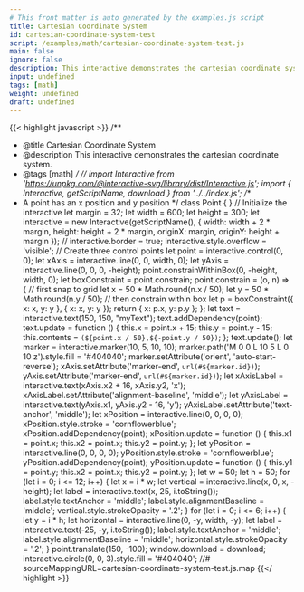 ```yaml
---
# This front matter is auto generated by the examples.js script
title: Cartesian Coordinate System
id: cartesian-coordinate-system-test
script: /examples/math/cartesian-coordinate-system-test.js
main: false
ignore: false
description: This interactive demonstrates the cartesian coordinate system.
input: undefined
tags: [math]
weight: undefined
draft: undefined
---
```


{{< highlight javascript >}}
/**
* @title Cartesian Coordinate System
* @description This interactive demonstrates the cartesian coordinate system.
* @tags [math]
*/
// import Interactive from 'https://unpkg.com/@interactive-svg/library/dist/Interactive.js';
import { Interactive, getScriptName, download } from '../../index.js';
/**
* A point has an x position and y position
*/
class Point {
}
// Initialize the interactive
let margin = 32;
let width = 600;
let height = 300;
let interactive = new Interactive(getScriptName(), {
    width: width + 2 * margin,
    height: height + 2 * margin,
    originX: margin,
    originY: height + margin
});
// interactive.border = true;
interactive.style.overflow = 'visible';
// Create three control points
let point = interactive.control(0, 0);
let xAxis = interactive.line(0, 0, width, 0);
let yAxis = interactive.line(0, 0, 0, -height);
point.constrainWithinBox(0, -height, width, 0);
let boxConstraint = point.constrain;
point.constrain = (o, n) => {
    // first snap to grid
    let x = 50 * Math.round(n.x / 50);
    let y = 50 * Math.round(n.y / 50);
    // then constrain within box
    let p = boxConstraint({ x: x, y: y }, { x: x, y: y });
    return { x: p.x, y: p.y };
};
let text = interactive.text(150, 150, "myText");
text.addDependency(point);
text.update = function () {
    this.x = point.x + 15;
    this.y = point.y - 15;
    this.contents = `(${point.x / 50},${-point.y / 50})`;
};
text.update();
let marker = interactive.marker(10, 5, 10, 10);
marker.path('M 0 0 L 10 5 L 0 10 z').style.fill = '#404040';
marker.setAttribute('orient', 'auto-start-reverse');
xAxis.setAttribute('marker-end', `url(#${marker.id})`);
yAxis.setAttribute('marker-end', `url(#${marker.id})`);
let xAxisLabel = interactive.text(xAxis.x2 + 16, xAxis.y2, 'x');
xAxisLabel.setAttribute('alignment-baseline', 'middle');
let yAxisLabel = interactive.text(yAxis.x1, yAxis.y2 - 16, 'y');
yAxisLabel.setAttribute('text-anchor', 'middle');
let xPosition = interactive.line(0, 0, 0, 0);
xPosition.style.stroke = 'cornflowerblue';
xPosition.addDependency(point);
xPosition.update = function () {
    this.x1 = point.x;
    this.x2 = point.x;
    this.y2 = point.y;
};
let yPosition = interactive.line(0, 0, 0, 0);
yPosition.style.stroke = 'cornflowerblue';
yPosition.addDependency(point);
yPosition.update = function () {
    this.y1 = point.y;
    this.x2 = point.x;
    this.y2 = point.y;
};
let w = 50;
let h = 50;
for (let i = 0; i <= 12; i++) {
    let x = i * w;
    let vertical = interactive.line(x, 0, x, -height);
    let label = interactive.text(x, 25, i.toString());
    label.style.textAnchor = 'middle';
    label.style.alignmentBaseline = 'middle';
    vertical.style.strokeOpacity = '.2';
}
for (let i = 0; i <= 6; i++) {
    let y = i * h;
    let horizontal = interactive.line(0, -y, width, -y);
    let label = interactive.text(-25, -y, i.toString());
    label.style.textAnchor = 'middle';
    label.style.alignmentBaseline = 'middle';
    horizontal.style.strokeOpacity = '.2';
}
point.translate(150, -100);
window.download = download;
interactive.circle(0, 0, 3).style.fill = '#404040';
//# sourceMappingURL=cartesian-coordinate-system-test.js.map
{{</ highlight >}}


